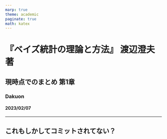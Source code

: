 ```yaml
---
marp: true
theme: academic
paginate: true
math: katex
---
```

<!-- _class: lead -->
# 『ベイズ統計の理論と方法』 渡辺澄夫 著

## 現時点でのまとめ 第1章

### Dakuon

#### 2023/02/07

---
<!-- _header:  -->
これもしかしてコミットされてない？
---
<!-- _header:  -->
